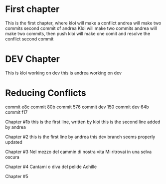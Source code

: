 # First chapter
This is the first chapter, where kloi will make a conflict
andrea will make two commits
second commit of andrea
Kloi will make two commits
andrea will make two commits, then push
kloi will make one comit and resolve the conflict
second commit

# DEV Chapter
This is kloi working on dev
this is andrea working on dev

# Reducing Conflicts
commit e8c
commit 80b
commit 576
commit dev 150
commit dev 64b
commit f17

Chapter #1b
this is the first line, written by kloi
this is the second line added by andrea

Chapter #2
this is the first line by andrea
this dev branch seems properly updated

Chapter #3
Nel mezzo del cammin di nostra vita
Mi ritrovai in una selva oscura

Chapter #4
Cantami o diva del pelide Achille

Chapter #5

